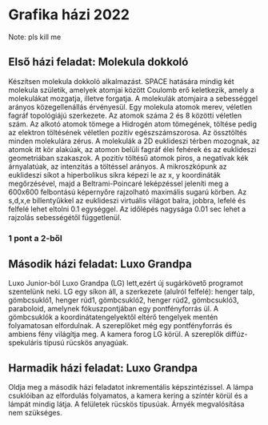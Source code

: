 # Grafika házi 2022
Note: pls kill me
## Első házi feladat: Molekula dokkoló
Készítsen molekula dokkoló alkalmazást. SPACE hatására mindig két molekula születik, amelyek atomjai között Coulomb erő keletkezik, amely a molekulákat mozgatja, illetve forgatja. A molekulák atomjaira a sebességgel arányos közegellenállás érvényesül. Egy molekula atomok merev, véletlen fagráf topológiájú szerkezete. Az atomok száma 2 és 8 közötti véletlen szám. Az alkotó atomok tömege a Hidrogén atom tömegének, töltése pedig az elektron töltésének véletlen pozitív egészszámszorosa. Az össztöltés minden molekulára zérus. A molekulák a 2D euklideszi térben mozognak, az atomok itt kör alakúak, az atomon belüli fagráf élei fehérek és az euklideszi geometriában szakaszok. A pozitív töltésű atomok piros, a negatívak kék árnyalatúak, az intenzitás a töltéssel arányos. A mikroszkópunk az euklideszi síkot a hiperbolikus síkra képezi le az x, y koordináták megőrzésével, majd a Beltrami-Poincaré leképzéssel jeleníti meg a 600x600 felbontású képernyőre rajzolható maximális sugarú körben. Az s,d,x,e billentyűkkel az euklideszi virtuális világot balra, jobbra, lefelé és felfelé lehet eltolni 0.1 egységgel. Az időlépés nagysága 0.01 sec lehet a rajzolás sebességétől függetlenül. 
### 1 pont a 2-ből
## Második házi feladat: Luxo Grandpa
Luxo Junior-ból Luxo Grandpa (LG) lett,ezért új sugárkövető programot szentelünk neki. LG egy síkon áll, a szerkezete (alulról felfelé): henger talp, gömbcsukló1, henger rúd1, gömbcsukló2, henger rúd2, gömbcsukló3, paraboloid, amelynek fókuszpontjában egy pontfényforrás ül. A gömbcsuklók a koordinátatengelyektől eltérő tengelyek mentén folyamatosan elfordulnak. A szereplőket még egy pontfényforrás és ambiens fény világítja meg. A kamera forog LG körül. A szereplők diffúz-spekuláris típusú rücskös anyagúak.
###
## Harmadik házi feladat: Luxo Grandpa
Oldja meg a második házi feladatot inkrementális képszintézissel. A lámpa csuklóiban az elfordulás folyamatos, a kamera kering a színtér körül és a lámpát mindig látja. A felületek rücskös típusúak. Árnyék megvalósítása nem szükséges.
###
